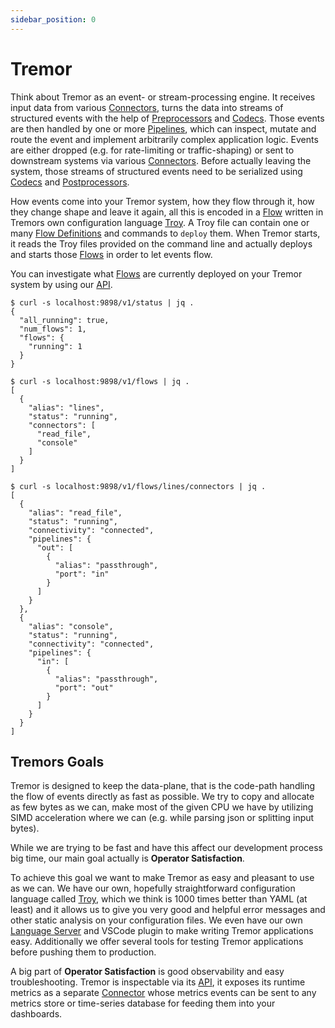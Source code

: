 ```yaml
---
sidebar_position: 0
---
```

# Tremor

Think about Tremor as an event- or stream-processing engine. It receives input data from various [Connectors], turns the data into streams of structured events with the help of [Preprocessors](reference/preprocessors) and [Codecs]. Those events are then handled by one or more [Pipelines](language/pipelines), which can inspect, mutate and route the event and implement arbitrarily complex application logic. Events are either dropped (e.g. for rate-limiting or traffic-shaping) or sent to downstream systems via various [Connectors]. Before actually leaving the system, those streams of structured events need to be serialized using [Codecs] and [Postprocessors](reference/postprocessors).

How events come into your Tremor system, how they flow through it, how they change shape and leave it again, all this is encoded in a [Flow] written in Tremors own configuration language [Troy]. A Troy file can contain one or many [Flow Definitions](language#flow) and commands to `deploy` them. When Tremor starts, it reads the Troy files provided on the command line and actually deploys and starts those [Flows] in order to let events flow.

You can investigate what [Flows] are currently deployed on your Tremor system by using our [API].

```console
$ curl -s localhost:9898/v1/status | jq .
{
  "all_running": true,
  "num_flows": 1,
  "flows": {
    "running": 1
  }
}
```

```console
$ curl -s localhost:9898/v1/flows | jq .
[
  {
    "alias": "lines",
    "status": "running",
    "connectors": [
      "read_file",
      "console"
    ]
  }
]
```

```console
$ curl -s localhost:9898/v1/flows/lines/connectors | jq .
[
  {
    "alias": "read_file",
    "status": "running",
    "connectivity": "connected",
    "pipelines": {
      "out": [
        {
          "alias": "passthrough",
          "port": "in"
        }
      ]
    }
  },
  {
    "alias": "console",
    "status": "running",
    "connectivity": "connected",
    "pipelines": {
      "in": [
        {
          "alias": "passthrough",
          "port": "out"
        }
      ]
    }
  }
]
```

## Tremors Goals

Tremor is designed to keep the data-plane, that is the code-path handling the flow of events directly as fast as possible. We try to copy and allocate as few bytes as we can, make most of the given CPU we have by utilizing SIMD acceleration where we can (e.g. while parsing json or splitting input bytes).

While we are trying to be fast and have this affect our development process big time, our main goal actually is **Operator Satisfaction**. 

To achieve this goal we want to make Tremor as easy and pleasant to use as we can. We have our own, hopefully straightforward configuration language called [Troy], which we think is 1000 times better than YAML (at least) and it allows us to give you very good and helpful error messages and other static analysis on your configuration files. We even have our own [Language Server](https://github.com/tremor-rs/tremor-language-server) and VSCode plugin to make writing Tremor applications easy. Additionally we offer several tools for testing Tremor applications before pushing them to production.

A big part of **Operator Satisfaction** is good observability and easy troubleshooting. Tremor is inspectable via its [API], it exposes its runtime metrics as a separate [Connector] whose metrics events can be sent to any metrics store or time-series database for feeding them into your dashboards.

[Flow]: language/index.md#flows
[Flows]: language/index.md#flows
[Troy]: language/index.md
[Connectors]: reference/connectors
[Connector]: reference/connectors
[Codecs]: reference/codecs
[API]: pathname:///api/v0.12/
